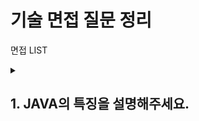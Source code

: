 # 기술 면접 질문 정리

 면접 LIST

<details>
<summary> <h2>1. JAVA의 특징을 설명해주세요.</h2></summary>
- 자바는 객체 지향 프로그래밍 언어입니다.   <br>
- 기본 자료형을 제외한 모든 요소들이 객체로 표현되고, 객체 지향 개념의 특징이 캡슐화, 상속, 다형성이 잘 적용된 언어입니다.    

<h3>장점</h3>
- JVM(자바 가상머신) 위에서 동작하기 때문에 운영체제에 독립적이다. <br>   
- GabageCollection을 통한 자동적인 메모리 관리가 가능하다.   
<h3>단점</h3>
- JVM 위에서 동작하기 때문에 실행 속도가 상대적으로 느리다.   <br>
- 다중 상속이나 타입에 엄격하며, 제약이 많다(그래서 인터페이스를 사용하여 보완함).

</details>